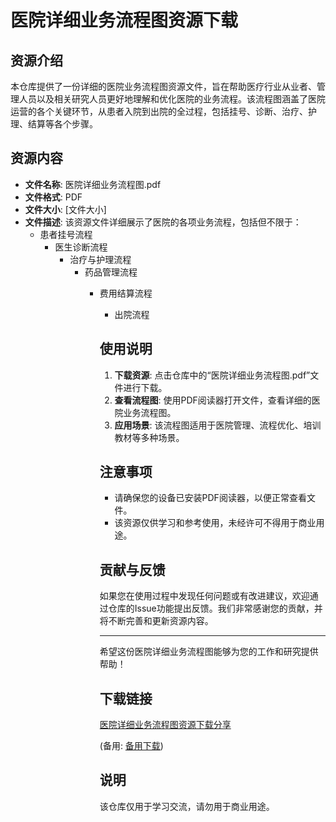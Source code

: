 # 医院详细业务流程图资源下载

## 资源介绍

本仓库提供了一份详细的医院业务流程图资源文件，旨在帮助医疗行业从业者、管理人员以及相关研究人员更好地理解和优化医院的业务流程。该流程图涵盖了医院运营的各个关键环节，从患者入院到出院的全过程，包括挂号、诊断、治疗、护理、结算等各个步骤。

## 资源内容

- **文件名称**: 医院详细业务流程图.pdf
- **文件格式**: PDF
- **文件大小**: [文件大小]
- **文件描述**: 该资源文件详细展示了医院的各项业务流程，包括但不限于：
  - 患者挂号流程
    - 医生诊断流程
      - 治疗与护理流程
        - 药品管理流程
          - 费用结算流程
            - 出院流程

            ## 使用说明

            1. **下载资源**: 点击仓库中的“医院详细业务流程图.pdf”文件进行下载。
            2. **查看流程图**: 使用PDF阅读器打开文件，查看详细的医院业务流程图。
            3. **应用场景**: 该流程图适用于医院管理、流程优化、培训教材等多种场景。

            ## 注意事项

            - 请确保您的设备已安装PDF阅读器，以便正常查看文件。
            - 该资源仅供学习和参考使用，未经许可不得用于商业用途。

            ## 贡献与反馈

            如果您在使用过程中发现任何问题或有改进建议，欢迎通过仓库的Issue功能提出反馈。我们非常感谢您的贡献，并将不断完善和更新资源内容。

            ---

            希望这份医院详细业务流程图能够为您的工作和研究提供帮助！

            ## 下载链接
            [医院详细业务流程图资源下载分享](https://pan.quark.cn/s/9af8b507323f) 

            (备用: [备用下载](https://pan.baidu.com/s/1jVXJA7crUL5qwzTsl0tgVA?pwd=1234))

            ## 说明

            该仓库仅用于学习交流，请勿用于商业用途。
